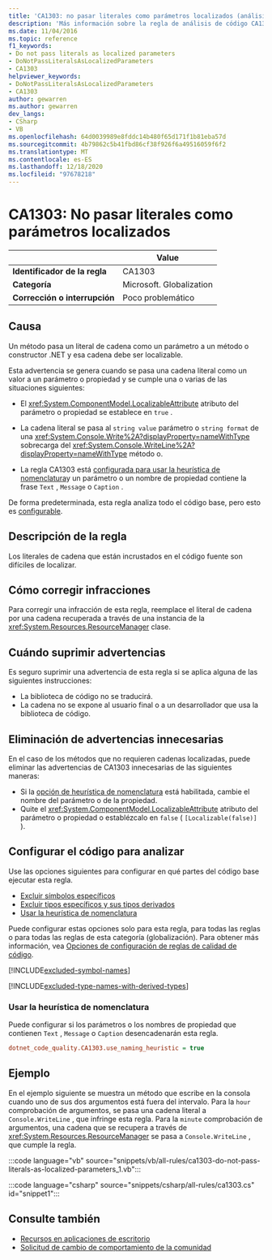 ```yaml
---
title: 'CA1303: no pasar literales como parámetros localizados (análisis de código)'
description: 'Más información sobre la regla de análisis de código CA1303: no pasar literales como parámetros localizados'
ms.date: 11/04/2016
ms.topic: reference
f1_keywords:
- Do not pass literals as localized parameters
- DoNotPassLiteralsAsLocalizedParameters
- CA1303
helpviewer_keywords:
- DoNotPassLiteralsAsLocalizedParameters
- CA1303
author: gewarren
ms.author: gewarren
dev_langs:
- CSharp
- VB
ms.openlocfilehash: 64d0039989e8fddc14b480f65d171f1b81eba57d
ms.sourcegitcommit: 4b79862c5b41fbd86cf38f926f6a49516059f6f2
ms.translationtype: MT
ms.contentlocale: es-ES
ms.lasthandoff: 12/18/2020
ms.locfileid: "97678218"
---
```

# <a name="ca1303-do-not-pass-literals-as-localized-parameters"></a>CA1303: No pasar literales como parámetros localizados

| | Value |
|-|-|
| **Identificador de la regla** |CA1303|
| **Categoría** |Microsoft. Globalization|
| **Corrección o interrupción** |Poco problemático|

## <a name="cause"></a>Causa

Un método pasa un literal de cadena como un parámetro a un método o constructor .NET y esa cadena debe ser localizable.

Esta advertencia se genera cuando se pasa una cadena literal como un valor a un parámetro o propiedad y se cumple una o varias de las situaciones siguientes:

- El <xref:System.ComponentModel.LocalizableAttribute> atributo del parámetro o propiedad se establece en `true` .

- La cadena literal se pasa al `string value` parámetro o `string format` de una <xref:System.Console.Write%2A?displayProperty=nameWithType> sobrecarga del <xref:System.Console.WriteLine%2A?displayProperty=nameWithType> método o.

- La regla CA1303 está [configurada para usar la heurística de nomenclatura](#use-naming-heuristic)y un parámetro o un nombre de propiedad contiene la frase `Text` , `Message` o `Caption` .

De forma predeterminada, esta regla analiza todo el código base, pero esto es [configurable](#configure-code-to-analyze).

## <a name="rule-description"></a>Descripción de la regla

Los literales de cadena que están incrustados en el código fuente son difíciles de localizar.

## <a name="how-to-fix-violations"></a>Cómo corregir infracciones

Para corregir una infracción de esta regla, reemplace el literal de cadena por una cadena recuperada a través de una instancia de la <xref:System.Resources.ResourceManager> clase.

## <a name="when-to-suppress-warnings"></a>Cuándo suprimir advertencias

Es seguro suprimir una advertencia de esta regla si se aplica alguna de las siguientes instrucciones:

- La biblioteca de código no se traducirá.
- La cadena no se expone al usuario final o a un desarrollador que usa la biblioteca de código.

## <a name="eliminate-unnecessary-warnings"></a>Eliminación de advertencias innecesarias

En el caso de los métodos que no requieren cadenas localizadas, puede eliminar las advertencias de CA1303 innecesarias de las siguientes maneras:

- Si la [opción de heurística de nomenclatura](#use-naming-heuristic) está habilitada, cambie el nombre del parámetro o de la propiedad.
- Quite el <xref:System.ComponentModel.LocalizableAttribute> atributo del parámetro o propiedad o establézcalo en `false` ( `[Localizable(false)]` ).

## <a name="configure-code-to-analyze"></a>Configurar el código para analizar

Use las opciones siguientes para configurar en qué partes del código base ejecutar esta regla.

- [Excluir símbolos específicos](#exclude-specific-symbols)
- [Excluir tipos específicos y sus tipos derivados](#exclude-specific-types-and-their-derived-types)
- [Usar la heurística de nomenclatura](#use-naming-heuristic)

Puede configurar estas opciones solo para esta regla, para todas las reglas o para todas las reglas de esta categoría (globalización). Para obtener más información, vea [Opciones de configuración de reglas de calidad de código](../code-quality-rule-options.md).

[!INCLUDE[excluded-symbol-names](~/includes/code-analysis/excluded-symbol-names.md)]

[!INCLUDE[excluded-type-names-with-derived-types](~/includes/code-analysis/excluded-type-names-with-derived-types.md)]

### <a name="use-naming-heuristic"></a>Usar la heurística de nomenclatura

Puede configurar si los parámetros o los nombres de propiedad que contienen `Text` , `Message` o `Caption` desencadenarán esta regla.

```ini
dotnet_code_quality.CA1303.use_naming_heuristic = true
```

## <a name="example"></a>Ejemplo

En el ejemplo siguiente se muestra un método que escribe en la consola cuando uno de sus dos argumentos está fuera del intervalo. Para la `hour` comprobación de argumentos, se pasa una cadena literal a `Console.WriteLine` , que infringe esta regla. Para la `minute` comprobación de argumentos, una cadena que se recupera a través de <xref:System.Resources.ResourceManager> se pasa a `Console.WriteLine` , que cumple la regla.

:::code language="vb" source="snippets/vb/all-rules/ca1303-do-not-pass-literals-as-localized-parameters_1.vb":::

:::code language="csharp" source="snippets/csharp/all-rules/ca1303.cs" id="snippet1":::

## <a name="see-also"></a>Consulte también

- [Recursos en aplicaciones de escritorio](../../../framework/resources/index.md)
- [Solicitud de cambio de comportamiento de la comunidad](https://github.com/dotnet/roslyn-analyzers/issues/2933)
